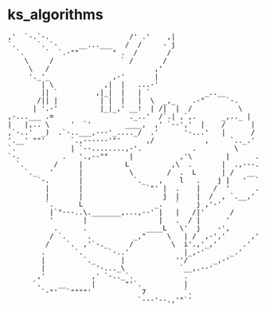 # ks_algorithms

<pre>
,'  `-.`-.                   /' .'    ,|
`.     `. `-     __...___   /  /     - j
  `.     `  `.-""        " .  /       /
    \     /                ` /       /
     \   /                         ,'
     '._'_               ,-'       |
        | \            ,|  |   ...-'
        || `         ,|_|  |   | `             _..__
       /|| |          | |  |   |  \  _,_    .-"     `-.
      | '.-'          |_|_,' __!  | /|  |  /           \
,-...___ .=                  ._..'  /`.| ,`,.      _,.._ |
|   |,.. \     '  `'        ____,  ,' `--','  |    /      |
,`-..'  _)  .`-..___,---'_...._/  .'      '-...'   |      /
'.__' ""'      `.,------'"'      ,/            ,     `.._.' `.
`.             | `--........,-'.            .         \     \
`-.          .   '.,--""     |           ,'\        |      .
  `.       /     |          L          ,\  .       |  .,---.
    `._   '      |           \        /  .  L      | /   __ `.
       `-.       |            `._   ,    l   .    j |   '  `. .
         |       |               `"' |  .    |   /  '      .' |
         |       |                   j  |    |  /  , `.__,'   |
         `.      L                 _.   `    j ,'-'           |
          |`"---..\._______,...,--' |   |   /|'      /        j
          '       |                 |   .  / |      '        /
           .      .              ____L   \'  j    -',       /
          / `.     .          _,"     \   | /  ,-','      ,'
         /    `.  ,'`-._     /         \  i'.,'_,'      .'
        .       `.      `-..'             |_,-'      _.'
        |         `._      |            ''/      _,-'
        |            '-..._\             `__,.--'
       ,'           ,' `-.._`.            .
      `.    __      |       "'`.          |
        `-"'  `""""'            7         `.
                               `---'--.,'"`' 
</pre>
